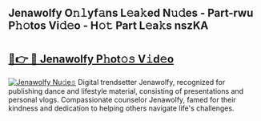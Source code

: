 ## Jenawolfy O𝚗𝚕yf𝚊ns L𝚎a𝚔ed N𝚞𝚍es - Part-rwu P𝚑𝚘tos Vi𝚍𝚎o - H𝚘𝚝 Part L𝚎a𝚔s nszKA

# <h2><a href="http://kf31x73.oniu.top/?m=Jenawolfy">🔗👉 🔴 Jenawolfy P𝚑ot𝚘𝚜 V𝚒d𝚎o</a></h2>

[![Jenawolfy Nu𝚍e𝚜](https://i.imgur.com/0qMVB7G.gif)](http://kf31x73.oniu.top/?m=Jenawolfy)
Digital trendsetter Jenawolfy, recognized for publishing dance and lifestyle material, consisting of presentations and personal vlogs. Compassionate counselor Jenawolfy, famed for their kindness and dedication to helping others navigate life's challenges.  
